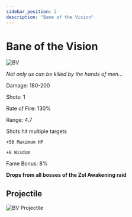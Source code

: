 ```yaml
---
sidebar_position: 2
description: "Bane of the Vision"
---
```


# Bane of the Vision

![BV](https://vwiki.valorserver.com/api/item/picture/bane%20of%20the%20vision)

<i>Not only us can be killed by the hands of men...</i>

Damage: 180-200

Shots: 1

Rate of Fire: 130%

Range: 4.7

Shots hit multiple targets

    +50 Maximum HP
    
    +8 Wisdom

Fame Bonus: 8%

**Drops from all bosses of the Zol Awakening raid**

## Projectile

![BV Projectile](https://cdn.discordapp.com/attachments/1160376179996496013/1170947409426260069/baneofthevision.gif?ex=659243c1&is=657fcec1&hm=c63945c5406579c91799c23db9f61ce1138365c8e3c8d37b3be33989acbea731&)
